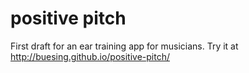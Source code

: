 positive pitch
==============

First draft for an ear training app for musicians.
Try it at http://buesing.github.io/positive-pitch/
